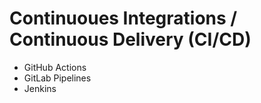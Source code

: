 # Continuoues Integrations / Continuous Delivery (CI/CD)
* GitHub Actions
* GitLab Pipelines
* Jenkins